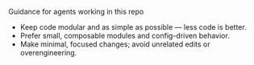 Guidance for agents working in this repo

- Keep code modular and as simple as possible — less code is better.
- Prefer small, composable modules and config-driven behavior.
- Make minimal, focused changes; avoid unrelated edits or overengineering.

